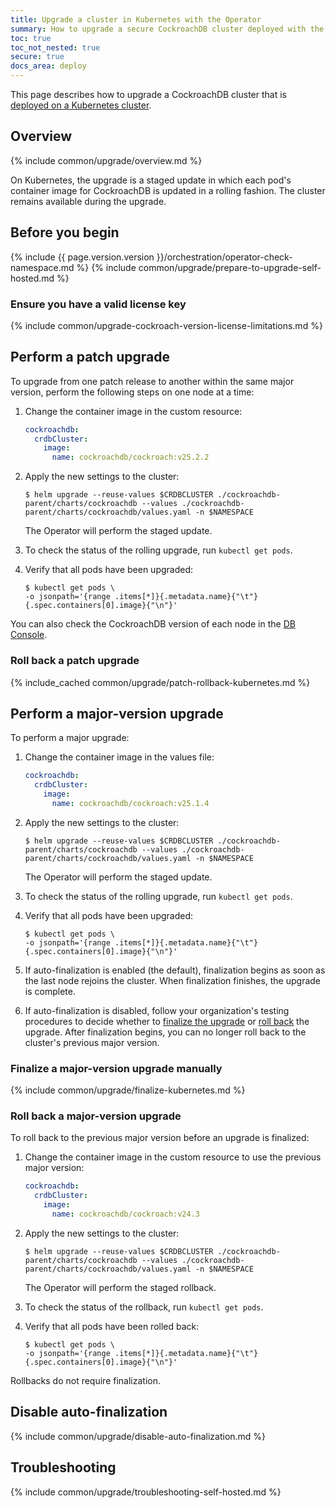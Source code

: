 ```yaml
---
title: Upgrade a cluster in Kubernetes with the Operator
summary: How to upgrade a secure CockroachDB cluster deployed with the Kubernetes operator.
toc: true
toc_not_nested: true
secure: true
docs_area: deploy
---
```


This page describes how to upgrade a CockroachDB cluster that is [deployed on a Kubernetes cluster](deploy-cockroachdb-with-kubernetes-operator.html).

## Overview

{% include common/upgrade/overview.md %}

On Kubernetes, the upgrade is a staged update in which each pod's container image for CockroachDB is updated in a rolling fashion. The cluster remains available during the upgrade.

## Before you begin

{% include {{ page.version.version }}/orchestration/operator-check-namespace.md %}
{% include common/upgrade/prepare-to-upgrade-self-hosted.md %}

### Ensure you have a valid license key

{% include common/upgrade-cockroach-version-license-limitations.md %}

## Perform a patch upgrade

To upgrade from one patch release to another within the same major version, perform the following steps on one node at a time:

1. Change the container image in the custom resource:

    ```yaml
    cockroachdb:
      crdbCluster:
        image:
          name: cockroachdb/cockroach:v25.2.2
    ```

2. Apply the new settings to the cluster:

    ```shell
    $ helm upgrade --reuse-values $CRDBCLUSTER ./cockroachdb-parent/charts/cockroachdb --values ./cockroachdb-parent/charts/cockroachdb/values.yaml -n $NAMESPACE
    ```

    The Operator will perform the staged update.

3. To check the status of the rolling upgrade, run `kubectl get pods`.

4. Verify that all pods have been upgraded:

    ```shell
    $ kubectl get pods \
    -o jsonpath='{range .items[*]}{.metadata.name}{"\t"}{.spec.containers[0].image}{"\n"}'
    ```

You can also check the CockroachDB version of each node in the [DB Console](ui-cluster-overview-page.html#node-details).

### Roll back a patch upgrade

{% include_cached common/upgrade/patch-rollback-kubernetes.md %}

## Perform a major-version upgrade

To perform a major upgrade:

1. Change the container image in the values file:

    ```yaml
    cockroachdb:
      crdbCluster:
        image:
          name: cockroachdb/cockroach:v25.1.4
    ```

2. Apply the new settings to the cluster:

    ```shell
    $ helm upgrade --reuse-values $CRDBCLUSTER ./cockroachdb-parent/charts/cockroachdb --values ./cockroachdb-parent/charts/cockroachdb/values.yaml -n $NAMESPACE
    ```

    The Operator will perform the staged update.

3. To check the status of the rolling upgrade, run `kubectl get pods`.

4. Verify that all pods have been upgraded:

    ```shell
    $ kubectl get pods \
    -o jsonpath='{range .items[*]}{.metadata.name}{"\t"}{.spec.containers[0].image}{"\n"}'
    ```

5. If auto-finalization is enabled (the default), finalization begins as soon as the last node rejoins the cluster. When finalization finishes, the upgrade is complete.

6. If auto-finalization is disabled, follow your organization's testing procedures to decide whether to [finalize the upgrade](#finalize-a-major-version-upgrade-manually) or [roll back](#roll-back-a-major-version-upgrade) the upgrade. After finalization begins, you can no longer roll back to the cluster's previous major version.

### Finalize a major-version upgrade manually

{% include common/upgrade/finalize-kubernetes.md %}

### Roll back a major-version upgrade

To roll back to the previous major version before an upgrade is finalized:

1. Change the container image in the custom resource to use the previous major version:

    ```yaml
    cockroachdb:
      crdbCluster:
        image:
          name: cockroachdb/cockroach:v24.3
    ```

2. Apply the new settings to the cluster:

    ```shell
    $ helm upgrade --reuse-values $CRDBCLUSTER ./cockroachdb-parent/charts/cockroachdb --values ./cockroachdb-parent/charts/cockroachdb/values.yaml -n $NAMESPACE
    ```

    The Operator will perform the staged rollback.

3. To check the status of the rollback, run `kubectl get pods`.

4. Verify that all pods have been rolled back:

    ```shell
    $ kubectl get pods \
    -o jsonpath='{range .items[*]}{.metadata.name}{"\t"}{.spec.containers[0].image}{"\n"}'
    ```

Rollbacks do not require finalization.

## Disable auto-finalization

{% include common/upgrade/disable-auto-finalization.md %}

## Troubleshooting

{% include common/upgrade/troubleshooting-self-hosted.md %}
